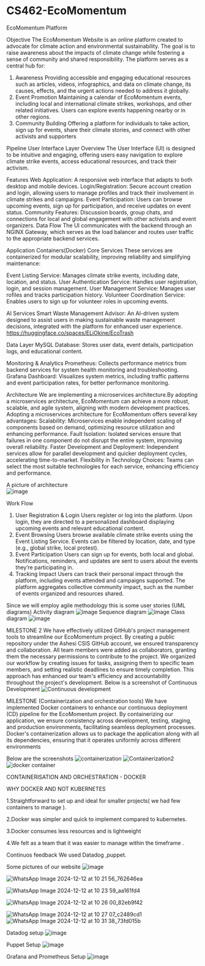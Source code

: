 # CS462-EcoMomentum

EcoMomentum Platform

Objective
The EcoMomentum Website is an online platform created to advocate for climate action and environmental sustainability. The goal is to raise awareness about the impacts of climate change while fostering a sense of community and shared responsibility. The platform serves as a central hub for:

1. Awareness
Providing accessible and engaging educational resources such as articles, videos, infographics, and data on climate change, its causes, effects, and the urgent actions needed to address it globally.
2. Event Promotion
Maintaining a calendar of EcoMomentum events, including local and international climate strikes, workshops, and other related initiatives. Users can explore events happening nearby or in other regions.
3. Community Building
Offering a platform for individuals to take action, sign up for events, share their climate stories, and connect with other activists and supporters

Pipeline
User Interface Layer
Overview
The User Interface (UI) is designed to be intuitive and engaging, offering users easy navigation to explore climate strike events, access educational resources, and track their activism.

Features
Web Application: A responsive web interface that adapts to both desktop and mobile devices.
Login/Registration: Secure account creation and login, allowing users to manage profiles and track their involvement in climate strikes and campaigns.
Event Participation: Users can browse upcoming events, sign up for participation, and receive updates on event status.
Community Features: Discussion boards, group chats, and connections for local and global engagement with other activists and event organizers.
Data Flow
The UI communicates with the backend through an NGINX Gateway, which serves as the load balancer and routes user traffic to the appropriate backend services.


Application Containers(Docker)
Core Services
These services are containerized for modular scalability, improving reliability and simplifying maintenance:

Event Listing Service: Manages climate strike events, including date, location, and status.
User Authentication Service: Handles user registration, login, and session management.
User Management Service: Manages user rofiles and tracks participation history.
Volunteer Coordination Service: Enables users to sign up for volunteer roles in upcoming events.

AI Services
Smart Waste Management Advisor: An AI-driven system designed to assist users in making sustainable waste management decisions, integrated with the platform for enhanced user experience.
https://huggingface.co/spaces/ELiOkine/EcoTrash 

Data Layer
MySQL Database: Stores user data, event details, participation logs, and educational content.

Monitoring & Analytics
Prometheus: Collects performance metrics from backend services for system health monitoring and troubleshooting.
Grafana Dashboard: Visualizes system metrics, including traffic patterns and event participation rates, for better performance monitoring.

Architecture 
We are implementing a microservices architecture.By adopting a microservices architecture, EcoMomentum can achieve a more robust, scalable, and agile system, aligning with modern development practices.
Adopting a microservices architecture for EcoMomentum offers several key advantages:
Scalability: Microservices enable independent scaling of components based on demand, optimizing resource utilization and enhancing performance.
Fault Isolation: Isolated services ensure that failures in one component do not disrupt the entire system, improving overall reliability.
Faster Development and Deployment: Independent services allow for parallel development and quicker deployment cycles, accelerating time-to-market.
Flexibility in Technology Choices: Teams can select the most suitable technologies for each service, enhancing efficiency and performance.

A picture of architecture  
![image](https://github.com/user-attachments/assets/a1dabe68-6dd6-450a-9a7c-7c7ab8aadc28)

Work Flow 
1. User Registration & Login
Users register or log into the platform.
Upon login, they are directed to a personalized dashboard displaying upcoming events and relevant educational content.
2. Event Browsing
Users browse available climate strike events using the Event Listing Service.
Events can be filtered by location, date, and type (e.g., global strike, local protest).
3. Event Participation
Users can sign up for events, both local and global.
Notifications, reminders, and updates are sent to users about the events they’re participating in.
4. Tracking Impact
Users can track their personal impact through the platform, including events attended and campaigns supported.
The platform aggregates collective community impact, such as the number of events organized and resources shared.


Since we will employ agile methodology this is some user stories (UML diagrams)
Activity diagram 
![image](https://github.com/user-attachments/assets/29c28c0b-8dae-4ea8-9f9f-b108a9512c61)
Sequence diagram
![image](https://github.com/user-attachments/assets/bd113415-791b-4d97-9df2-c78c1c78279d)
Class diagram 
![image](https://github.com/user-attachments/assets/d33cea47-7d94-46d9-9e80-f30f617a8718)


MILESTONE 2 
We have effectively utilized GitHub's project management tools to streamline our EcoMomentum project. By creating a public repository under the Ashesi CSIS GitHub account, we ensured transparency and collaboration. All team members were added as collaborators, granting them the necessary permissions to contribute to the project. We organized our workflow by creating issues for tasks, assigning them to specific team members, and setting realistic deadlines to ensure timely completion. This approach has enhanced our team's efficiency and accountability throughout the project's development.
Below is a screenshot of Continuous Development 
![Continuous development](https://github.com/user-attachments/assets/71b61743-a18f-45fb-8063-5573fb3bded6)

MILESTONE (Containerization and orchestration tools)
We have implemented Docker containers to enhance our continuous deployment (CD) pipeline for the EcoMomentum project. By containerizing our application, we ensure consistency across development, testing, staging, and production environments, facilitating seamless deployment processes. Docker's containerization allows us to package the application along with all its dependencies, ensuring that it operates uniformly across different environments

Below are the screenshots
![containerization](https://github.com/user-attachments/assets/6371b8df-e67b-4fa1-ae95-7ed2147d009a)
![Containerization2 ](https://github.com/user-attachments/assets/67268d4b-4966-491b-8193-5fbc80a62803)
![docker container ](https://github.com/user-attachments/assets/033313bb-c14a-4a74-b8cc-37e69548e17a)


CONTAINERISATION AND ORCHESTRATION - DOCKER 

WHY DOCKER AND NOT KUBERNETES 

1.Straightforward to set up and ideal for smaller projects( we had few containers to manage ).

2.Docker was simpler and quick to implement compared to kubernetes.

3.Docker consumes less resources and is lightweight 

4.We felt as a team that it was easier to manage within the timeframe  .


Continuos feedback 
We used Datadog ,puppet.

Some pictures of our website 
![image](https://github.com/user-attachments/assets/a3f37356-714f-4aef-9ab7-0b7de75d893b)

![WhatsApp Image 2024-12-12 at 10 21 56_762646ea](https://github.com/user-attachments/assets/3e08cac3-2fa9-4f66-8176-f5fa1303ca66)



![WhatsApp Image 2024-12-12 at 10 23 59_aa161fd4](https://github.com/user-attachments/assets/e693b28d-ec9e-42d5-920d-84929d7d0068)

![WhatsApp Image 2024-12-12 at 10 26 00_82eb9f42](https://github.com/user-attachments/assets/0e4c85a2-6c10-4990-9b5a-55844ba6fa2f)

![WhatsApp Image 2024-12-12 at 10 27 07_c2489cd1](https://github.com/user-attachments/assets/160e58b3-f495-454a-8566-87aff691ff01)
![WhatsApp Image 2024-12-12 at 10 31 38_73fd015b](https://github.com/user-attachments/assets/647e20f1-5a78-478a-8287-6c87d340fd5a)

Datadog setup
![image](https://github.com/user-attachments/assets/ea992ec6-7ddb-431d-91b1-18f404812b1e)

Puppet Setup
![image](https://github.com/user-attachments/assets/811e2538-82c1-4546-96d3-6172ecc37026)

Grafana and Prometheus Setup
![image](https://github.com/user-attachments/assets/28287616-6f40-4cfb-94f2-4dc5f869fb33)










